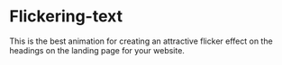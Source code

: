 # Flickering-text
This is the best animation for creating an attractive flicker effect on the headings on the landing page for your website. 
